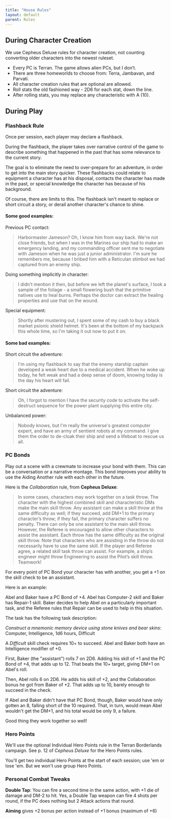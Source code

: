 ```yaml
---
title: "House Rules"
layout: default
parent: Rules
---
```



## During Character Creation

We use Cepheus Deluxe rules for character creation, not counting converting older characters into the newest ruleset.

* Every PC is Terran. The game allows alien PCs, but I don’t.
* There are three homeworlds to choose from: Terra, Jambavan, and Parvati.
* All character creation rules that are optional are allowed.
* Roll stats the old fashioned way - 2D6 for each stat, down the line.
* After rolling stats, you may replace any characteristic with A (10).

## During Play

### Flashback Rule

Once per session, each player may declare a flashback.

During the flashback, the player takes over narrative control of the game to describe something that happened in the past that has some relevance to the current story.

The goal is to eliminate the need to over-prepare for an adventure, in order to get into the main story quicker. These flashbacks could relate to equipment a character has at his disposal, contacts the character has made in the past, or special knowledge the character has because of his background.

Of course, there are limits to this. The flashback isn't meant to replace or short circuit a story, or derail another character's chance to shine.

#### Some good examples:

Previous PC contact:
> Harbormaster Jameson? Oh, I know him from way back. We're not close friends, but when I was in the Marines our ship had to make an emergency landing, and my commanding officer sent me to negotiate with Jameson when he was just a junior administrator. I'm sure he remembers me, because I bribed him with a Reticulan stimbot we had captured from an enemy ship.

Doing something implicitly in character:
> I didn't mention it then, but before we left the planet's surface, I took a sample of the foliage - a small flowering bush that the primitive natives use to heal burns. Perhaps the doctor can extract the healing properties and use that on the wound.

Special equipment:
> Shortly after mustering out, I spent some of my cash to buy a black market psionic shield helmet. It's been at the bottom of my backpack this whole time, so I'm taking it out now to put it on.

#### Some bad examples:

Short circuit the adventure:
> I'm using my flashback to say that the enemy starship captain developed a weak heart due to a medical accident. When he woke up today, he felt weak and had a deep sense of doom, knowing today is the day his heart will fail.

Short circuit the adventure:
> Oh, I forgot to mention I have the security code to activate the self-destruct sequence for the power plant supplying this entire city.

Unbalanced power:
> Nobody knows, but I'm really the universe's greatest computer expert, and have an army of sentient robots at my command. I give them the order to de-cloak their ship and send a lifeboat to rescue us all.

### PC Bonds

Play out a scene with a crewmate to increase your bond with them. This can be a conversation or a narrative montage. This bond improves your ability to use the Aiding Another rule with each other in the future.

Here is the *Collaboration* rule, from **Cepheus Deluxe**:

> In some cases, characters may work together on a task throw. The character with the highest combined skill and characteristic DMs make the main skill throw. Any assistant can make a skill throw at the same difficulty as well; if they succeed, add DM+1 to the primary character’s throw; if they fail, the primary character suffers no penalty. There can only be one assistant to the main skill throw. However, the Referee is encouraged to allow other characters to assist the assistant. Each throw has the same difficulty as the original skill throw. Note that characters who are assisting in the throw do not necessarily have to use the same skill. If the player and Referee agree, a related skill task throw can assist. For example, a ship’s engineer might throw Engineering to assist the Pilot’s skill throw. Teamwork!

For every point of PC Bond your character has with another, you get a +1 on the skill check to be an assistant.

Here is an example:

Abel and Baker have a PC Bond of +4. Abel has Computer-2 skill and Baker has Repair-1 skill. Baker decides to help Abel on a particularly important task, and the Referee rules that Repair can be used to help in this situation. 

The task has the following task description:

*Construct a mnemonic memory device using stone knives and bear skins*: Computer, Intelligence, 1d6 hours, Difficult

A *Difficult* skill check requires 10+ to succeed. Abel and Baker both have an Intelligence modifier of +0.

First, Baker (the "assistant") rolls 7 on 2D6. Adding his skill of +1 and the PC Bond of +4, that adds up to 12. That beats the 10+ target, giving DM+1 on Abel's roll.

Then, Abel rolls 6 on 2D6. He adds his skill of +2, and the Collaboration bonus he got from Baker of +2. That adds up to 10, barely enough to succeed in the check.

If Abel and Baker didn't have that PC Bond, though, Baker would have only gotten an 8, falling short of the 10 required. That, in turn, would mean Abel wouldn't get the DM+1, and his total would be only 9, a failure.

Good thing they work together so well!

### Hero Points

We'll use the optional Individual Hero Points rule in the Terran Borderlands campaign. See p. 12 of *Cepheus Deluxe* for the Hero Points rules.

You'll get two individual Hero Points at the start of each session; use 'em or lose 'em. But we won't use group Hero Points.

### Personal Combat Tweaks

**Double Tap**: You can fire a second time in the same action, with +1 die of damage and DM-2 to hit. Yes, a Double Tap weapon can fire 4 shots per round, if the PC does nothing but 2 Attack actions that round.

**Aiming** gives +2 bonus per action instead of +1 bonus (maximum of +6)

